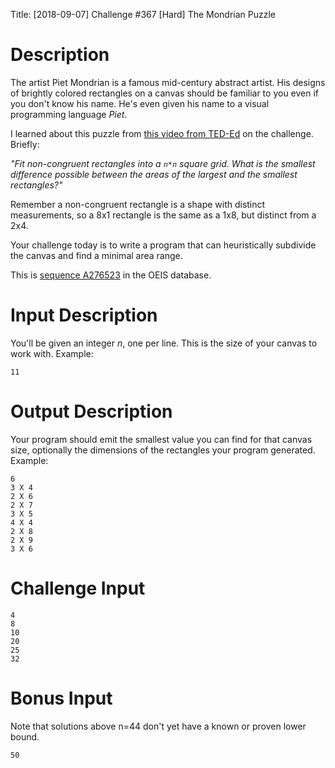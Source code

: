 Title: [2018-09-07] Challenge #367 [Hard] The Mondrian Puzzle

# Description

The artist Piet Mondrian is a famous mid-century abstract artist. His designs of brightly colored rectangles on a canvas should be familiar to you even if you don't know his name. He's even given his name to a visual programming language _Piet_.

I learned about this puzzle from [this video from TED-Ed](https://www.youtube.com/watch?v=AWcY2-FBa9k) on the challenge. Briefly:

_"Fit non-congruent rectangles into a `n*n` square grid. What is the smallest difference possible between the areas of the largest and the smallest rectangles?"_

Remember a non-congruent rectangle is a shape with distinct measurements, so a 8x1 rectangle is the same as a 1x8, but distinct from a 2x4. 

Your challenge today is to write a program that can heuristically subdivide the canvas and find a minimal area range. 

This is [sequence A276523](http://oeis.org/A276523) in the OEIS database. 

# Input Description

You'll be given an integer _n_, one per line. This is the size of your canvas to work with. Example:

    11

# Output Description

Your program should emit the smallest value you can find for that canvas size, optionally the dimensions of the rectangles your program generated. Example:

    6
    3 X 4
    2 X 6
    2 X 7
    3 X 5
    4 X 4
    2 X 8
    2 X 9
    3 X 6

# Challenge Input


    4
    8
    10
    20
    25
    32

# Bonus Input

Note that solutions above n=44 don't yet have a known or proven lower bound. 

    50